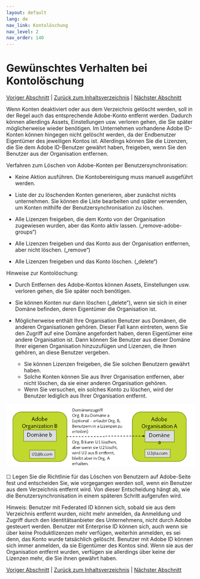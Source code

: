 ```yaml
---
layout: default
lang: de
nav_link: Kontolöschung
nav_level: 2
nav_order: 140
---
```


# Gewünschtes Verhalten bei Kontolöschung

[Voriger Abschnitt](layout_products.md) \| [Zurück zum Inhaltsverzeichnis](index.md) \|  [Nächster Abschnitt](setup_adobeio.md)


Wenn Konten deaktiviert oder aus dem Verzeichnis gelöscht werden, soll in der Regel auch das entsprechende Adobe-Konto entfernt werden. Dadurch können allerdings Assets, Einstellungen usw. verloren gehen, die Sie später möglicherweise wieder benötigen. Im Unternehmen vorhandene Adobe ID-Konten können hingegen nicht gelöscht werden, da der Endbenutzer Eigentümer des jeweiligen Kontos ist. Allerdings können Sie die Lizenzen, die Sie dem Adobe ID-Benutzer gewährt haben, freigeben, wenn Sie den Benutzer aus der Organisation entfernen.


Verfahren zum Löschen von Adobe-Konten per Benutzersynchronisation:

  - Keine Aktion ausführen. Die Kontobereinigung muss manuell ausgeführt werden.

  - Liste der zu löschenden Konten generieren, aber zunächst nichts unternehmen. Sie können die Liste bearbeiten und später verwenden, um Konten mithilfe der Benutzersynchronisation zu löschen.

  - Alle Lizenzen freigeben, die dem Konto von der Organisation zugewiesen wurden, aber das Konto aktiv lassen. („remove-adobe-groups“)

  - Alle Lizenzen freigeben und das Konto aus der Organisation entfernen, aber nicht löschen. („remove“)

  - Alle Lizenzen freigeben und das Konto löschen. („delete“)


Hinweise zur Kontolöschung:

  - Durch Entfernen des Adobe-Kontos können Assets, Einstellungen usw. verloren gehen, die Sie später noch benötigen.
 
  - Sie können Konten nur dann löschen („delete“), wenn sie sich in einer Domäne befinden, deren Eigentümer die Organisation ist.
  - Möglicherweise enthält Ihre Organisation Benutzer aus Domänen, die anderen Organisationen gehören. Dieser Fall kann eintreten, wenn Sie den Zugriff auf eine Domäne angefordert haben, deren Eigentümer eine andere Organisation ist. Dann können Sie Benutzer aus dieser Domäne Ihrer eigenen Organisation hinzuzufügen und Lizenzen, die Ihnen gehören, an diese Benutzer vergeben.
    - Sie können Lizenzen freigeben, die Sie solchen Benutzern gewährt haben.
    - Solche Konten können Sie aus Ihrer Organisation entfernen, aber nicht löschen, da sie einer anderen Organisation gehören.
    - Wenn Sie versuchen, ein solches Konto zu löschen, wird der Benutzer lediglich aus Ihrer Organisation entfernt.

![Organisationen](images/decide_deletion_multi_org.png)

&#9744; Legen Sie die Richtlinie für das Löschen von Benutzern auf Adobe-Seite fest und entscheiden Sie, wie vorgegangen werden soll, wenn ein Benutzer aus dem Verzeichnis entfernt wird. Von dieser Entscheidung hängt ab, wie die Benutzersynchronisation in einem späteren Schritt aufgerufen wird.

Hinweis: Benutzer mit Federated ID können sich, sobald sie aus dem Verzeichnis entfernt wurden, nicht mehr anmelden, da Anmeldung und Zugriff durch den Identitätsanbieter des Unternehmens, nicht durch Adobe gesteuert werden. Benutzer mit Enterprise ID können sich, auch wenn sie über keine Produktlizenzen mehr verfügen, weiterhin anmelden, es sei denn, das Konto wurde tatsächlich gelöscht. Benutzer mit Adobe ID können sich immer anmelden, da sie Eigentümer des Kontos sind. Wenn sie aus der Organisation entfernt wurden, verfügen sie allerdings über keine der Lizenzen mehr, die Sie ihnen gewährt haben.


[Voriger Abschnitt](layout_products.md) \| [Zurück zum Inhaltsverzeichnis](index.md) \|  [Nächster Abschnitt](setup_adobeio.md)


